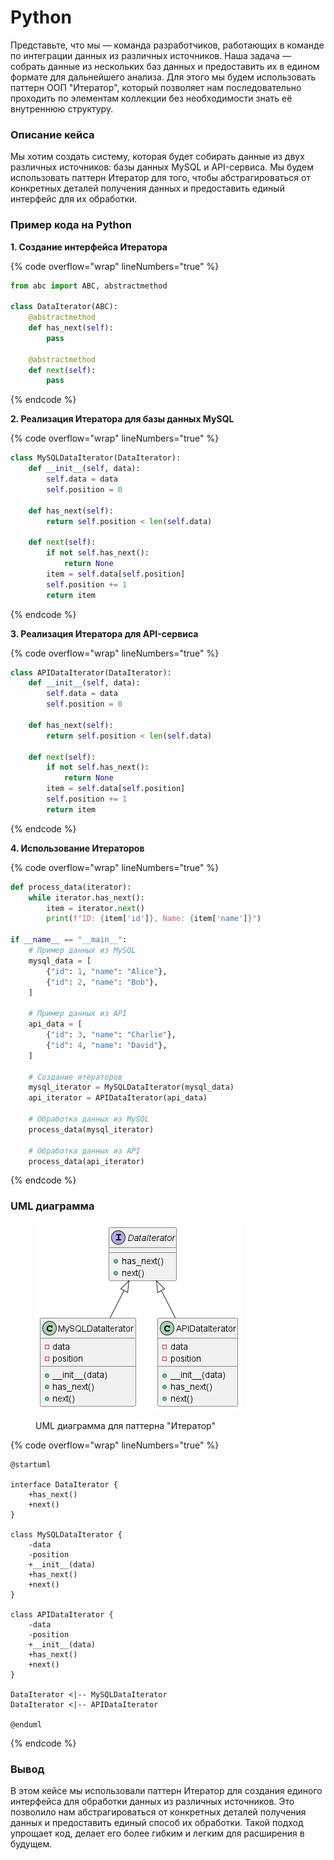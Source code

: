 # Python

Представьте, что мы — команда разработчиков, работающих в команде по интеграции данных из различных источников. Наша задача — собрать данные из нескольких баз данных и предоставить их в едином формате для дальнейшего анализа. Для этого мы будем использовать паттерн ООП "Итератор", который позволяет нам последовательно проходить по элементам коллекции без необходимости знать её внутреннюю структуру.

### Описание кейса

Мы хотим создать систему, которая будет собирать данные из двух различных источников: базы данных MySQL и API-сервиса. Мы будем использовать паттерн Итератор для того, чтобы абстрагироваться от конкретных деталей получения данных и предоставить единый интерфейс для их обработки.

### Пример кода на Python

**1. Создание интерфейса Итератора**

{% code overflow="wrap" lineNumbers="true" %}
```python
from abc import ABC, abstractmethod

class DataIterator(ABC):
    @abstractmethod
    def has_next(self):
        pass

    @abstractmethod
    def next(self):
        pass
```
{% endcode %}

**2. Реализация Итератора для базы данных MySQL**

{% code overflow="wrap" lineNumbers="true" %}
```python
class MySQLDataIterator(DataIterator):
    def __init__(self, data):
        self.data = data
        self.position = 0

    def has_next(self):
        return self.position < len(self.data)

    def next(self):
        if not self.has_next():
            return None
        item = self.data[self.position]
        self.position += 1
        return item
```
{% endcode %}

**3. Реализация Итератора для API-сервиса**

{% code overflow="wrap" lineNumbers="true" %}
```python
class APIDataIterator(DataIterator):
    def __init__(self, data):
        self.data = data
        self.position = 0

    def has_next(self):
        return self.position < len(self.data)

    def next(self):
        if not self.has_next():
            return None
        item = self.data[self.position]
        self.position += 1
        return item
```
{% endcode %}

**4. Использование Итераторов**

{% code overflow="wrap" lineNumbers="true" %}
```python
def process_data(iterator):
    while iterator.has_next():
        item = iterator.next()
        print(f"ID: {item['id']}, Name: {item['name']}")

if __name__ == "__main__":
    # Пример данных из MySQL
    mysql_data = [
        {"id": 1, "name": "Alice"},
        {"id": 2, "name": "Bob"},
    ]

    # Пример данных из API
    api_data = [
        {"id": 3, "name": "Charlie"},
        {"id": 4, "name": "David"},
    ]

    # Создание итераторов
    mysql_iterator = MySQLDataIterator(mysql_data)
    api_iterator = APIDataIterator(api_data)

    # Обработка данных из MySQL
    process_data(mysql_iterator)

    # Обработка данных из API
    process_data(api_iterator)
```
{% endcode %}

### UML диаграмма

<figure><img src="../../../../../.gitbook/assets/image (5) (1) (1) (1).png" alt=""><figcaption><p>UML диаграмма для паттерна "Итератор"</p></figcaption></figure>

{% code overflow="wrap" lineNumbers="true" %}
```plantuml
@startuml

interface DataIterator {
    +has_next()
    +next()
}

class MySQLDataIterator {
    -data
    -position
    +__init__(data)
    +has_next()
    +next()
}

class APIDataIterator {
    -data
    -position
    +__init__(data)
    +has_next()
    +next()
}

DataIterator <|-- MySQLDataIterator
DataIterator <|-- APIDataIterator

@enduml
```
{% endcode %}

### Вывод

В этом кейсе мы использовали паттерн Итератор для создания единого интерфейса для обработки данных из различных источников. Это позволило нам абстрагироваться от конкретных деталей получения данных и предоставить единый способ их обработки. Такой подход упрощает код, делает его более гибким и легким для расширения в будущем.
